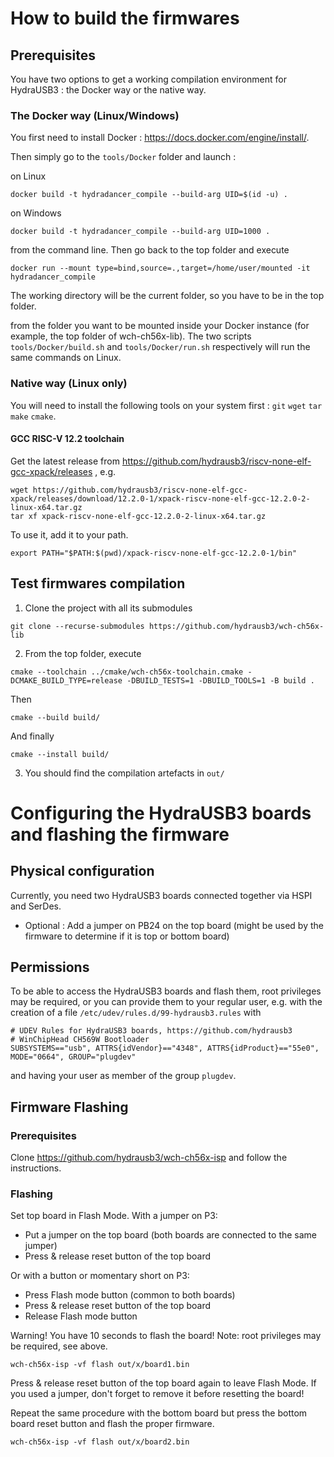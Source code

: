 # How to build the firmwares

## Prerequisites

You have two options to get a working compilation environment for HydraUSB3 : the Docker way or the native way.


### The Docker way (Linux/Windows)

You first need to install Docker : https://docs.docker.com/engine/install/.

Then simply go to the `tools/Docker` folder and launch :

on Linux

```shell
docker build -t hydradancer_compile --build-arg UID=$(id -u) .
```

on Windows
```shell
docker build -t hydradancer_compile --build-arg UID=1000 .
```

from the command line. Then go back to the top folder and execute

```shell
docker run --mount type=bind,source=.,target=/home/user/mounted -it hydradancer_compile
```

The working directory will be the current folder, so you have to be in the top folder.

from the folder you want to be mounted inside your Docker instance (for example, the top folder of wch-ch56x-lib). The two scripts `tools/Docker/build.sh` and `tools/Docker/run.sh` respectively will run the same commands on Linux.

### Native way (Linux only)

You will need to install the following tools on your system first : `git` `wget` `tar` `make` `cmake`.

#### GCC RISC-V 12.2 toolchain

Get the latest release from https://github.com/hydrausb3/riscv-none-elf-gcc-xpack/releases , e.g.

```shell
wget https://github.com/hydrausb3/riscv-none-elf-gcc-xpack/releases/download/12.2.0-1/xpack-riscv-none-elf-gcc-12.2.0-2-linux-x64.tar.gz
tar xf xpack-riscv-none-elf-gcc-12.2.0-2-linux-x64.tar.gz
```
To use it, add it to your path.
```shell
export PATH="$PATH:$(pwd)/xpack-riscv-none-elf-gcc-12.2.0-1/bin"
```

## Test firmwares compilation

1. Clone the project with all its submodules

```shell
git clone --recurse-submodules https://github.com/hydrausb3/wch-ch56x-lib
```

2. From the top folder, execute

```shell
cmake --toolchain ../cmake/wch-ch56x-toolchain.cmake -DCMAKE_BUILD_TYPE=release -DBUILD_TESTS=1 -DBUILD_TOOLS=1 -B build .
```

Then

```shell
cmake --build build/
```

And finally

```shell
cmake --install build/
```

3. You should find the compilation artefacts in `out/`

# Configuring the HydraUSB3 boards and flashing the firmware

## Physical configuration

Currently, you need two HydraUSB3 boards connected together via HSPI and SerDes.

- Optional : Add a jumper on PB24 on the top board (might be used by the firmware to determine if it is top or bottom board)

## Permissions

To be able to access the HydraUSB3 boards and flash them, root privileges may be required, or you can provide them to your regular user, e.g. with the creation of a file `/etc/udev/rules.d/99-hydrausb3.rules` with
```
# UDEV Rules for HydraUSB3 boards, https://github.com/hydrausb3
# WinChipHead CH569W Bootloader
SUBSYSTEMS=="usb", ATTRS{idVendor}=="4348", ATTRS{idProduct}=="55e0", MODE="0664", GROUP="plugdev"
```
and having your user as member of the group `plugdev`.


## Firmware Flashing

### Prerequisites

Clone https://github.com/hydrausb3/wch-ch56x-isp and follow the instructions.

### Flashing

Set top board in Flash Mode.
With a jumper on P3:

* Put a jumper on the top board (both boards are connected to the same jumper)
* Press & release reset button of the top board

Or with a button or momentary short on P3:

* Press Flash mode button (common to both boards)
* Press & release reset button of the top board
* Release Flash mode button

Warning! You have 10 seconds to flash the board! Note: root privileges may be required, see above.

```shell
wch-ch56x-isp -vf flash out/x/board1.bin
```

Press & release reset button of the top board again to leave Flash Mode. If you used a jumper, don't forget to remove it before resetting the board!

Repeat the same procedure with the bottom board but press the bottom board reset button and flash the proper firmware.

```shell
wch-ch56x-isp -vf flash out/x/board2.bin
```


